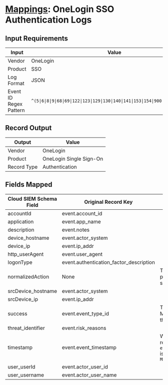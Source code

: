 # [Mappings](README.md): OneLogin SSO Authentication Logs

## Input Requirements

|Input|Value|
|-----|-----|
|Vendor|OneLogin|
|Product|SSO|
|Log Format|JSON|
|Event ID Regex Pattern|`^(5\|6\|8\|9\|68\|69\|122\|123\|129\|130\|140\|141\|153\|154\|900\|901\|904\|905)$`|

## Record Output

|Output|Value|
|------|-----|
|Vendor|OneLogin|
|Product|OneLogin Single Sign-On|
|Record Type|Authentication|

## Fields Mapped

|Cloud SIEM Schema Field|Original Record Key|Notes|
|-----------------------|-------------------|-----|
|accountId|event.account_id||
|application|event.app_name||
|description|event.notes||
|device_hostname|event.actor_system||
|device_ip|event.ip_addr||
|http_userAgent|event.user_agent||
|logonType|event.authentication_factor_description||
|normalizedAction|None|The static text `logon` is populated in this schema field.|
|srcDevice_hostname|event.actor_system||
|srcDevice_ip|event.ip_addr||
|success|event.event_type_id|This is a lookup field. More info to come in the catalog later...|
|threat_identifier|event.risk_reasons||
|timestamp|event.event_timestamp|We expect the orginal record value of `event.event_timestamp` is in the format `yyyy-MM-dd HH:mm:ss ZZZ`|
|user_userId|event.actor_user_id||
|user_username|event.actor_user_name||

